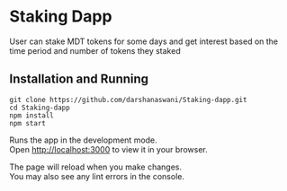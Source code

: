 # Staking Dapp

User can stake MDT tokens for some days and get interest based on the time period and number of tokens they staked

## Installation and Running

```
git clone https://github.com/darshanaswani/Staking-dapp.git
cd Staking-dapp
npm install
npm start
```

Runs the app in the development mode.\
Open [http://localhost:3000](http://localhost:3000) to view it in your browser.

The page will reload when you make changes.\
You may also see any lint errors in the console.

